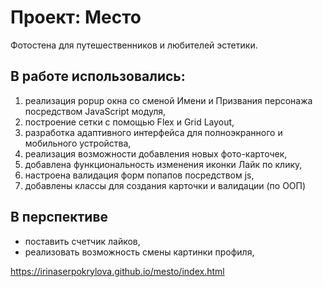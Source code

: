 # Проект: Место

Фотостена для путешественников и любителей эстетики.

## В работе использовались:

1. реализация popup окна со сменой Имени и Призвания персонажа посредством JavaScript модуля,
2. построение сетки с помощью Flex и Grid Layout,
3. разработка адаптивного интерфейса для полноэкранного и мобильного устройства,
4. реализация возможности добавления новых фото-карточек,
5. добавлена функциональность изменения иконки Лайк по клику,
6. настроена валидация форм попапов посредством js,
7. добавлены классы для создания карточки и валидации (по ООП)

## В перспективе

- поставить счетчик лайков,
- реализовать возможность смены картинки профиля,

https://irinaserpokrylova.github.io/mesto/index.html
